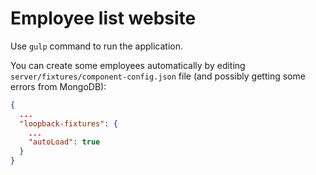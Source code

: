 # Employee list website

Use `gulp` command to run the application.

You can create some employees automatically by editing `server/fixtures/component-config.json` file (and possibly getting some errors from MongoDB):
```json
{
  ...
  "loopback-fixtures": {
    ...
    "autoLoad": true
  }
}
```